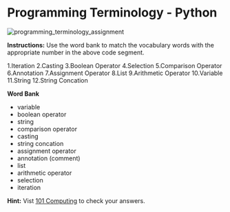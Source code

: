 # Programming Terminology - Python

![programming_terminology_assignment](https://user-images.githubusercontent.com/104539455/214882520-9579fe79-eed9-4b02-b936-1bbbeff2b8d0.png)


**Instructions:** Use the word bank to match the vocabulary words with the appropriate number in the above code segment. 

1.Iteration
2.Casting
3.Boolean Operator
4.Selection
5.Comparison Operator
6.Annotation
7.Assignment Operator
8.List
9.Arithmetic Operator
10.Variable
11.String
12.String Concation

**Word Bank**
- variable
- boolean operator
- string
- comparison operator
- casting
- string concation
- assignment operator
- annotation (comment)
- list
- arithmetic operator
- selection
- iteration

**Hint:** Vist [101 Computing](https://www.101computing.net/programming-terminology-drag-and-drop/) to check your answers.
